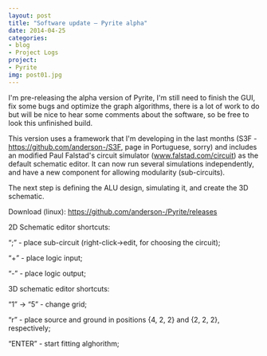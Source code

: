 ```yaml
---
layout: post
title: "​Software update – Pyrite alpha"
date: 2014-04-25
categories: 
- blog 
- Project Logs
project:
- Pyrite
img: post01.jpg
---
```


I'm pre-releasing the alpha version of Pyrite, I'm still need to finish the GUI, fix some bugs and optimize the graph algorithms, there is a lot of work to do but will be nice to hear some comments about the software, so be free to look this unfinished build.

<!--more-->

This version uses a framework that I'm developing in the last months (S3F - https://github.com/anderson-/S3F, page in Portuguese, sorry) and includes an modified Paul Falstad's circuit simulator (www.falstad.com/circuit) as the default schematic editor. It can now run several simulations independently, and have a new component for allowing modularity (sub-circuits).

The next step is defining the ALU design, simulating it, and create the 3D schematic.



Download (linux): https://github.com/anderson-/Pyrite/releases



2D Schematic editor shortcuts:

“;” - place sub-circuit (right-click->edit, for choosing the circuit);

“+” - place logic input;

“-” - place logic output;

3D schematic editor shortcuts:

“1” -> “5” - change grid;

“r” - place source and ground in positions {4, 2, 2} and {2, 2, 2}, respectively;

“ENTER” - start fitting alghorithm; 


